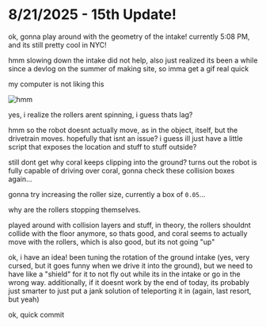# 8/21/2025 - 15th Update!

ok, gonna play around with the geometry of the intake! currently 5:08 PM, and its still pretty cool in NYC!

hmm slowing down the intake did not help, also just realized its been a while since a devlog on the summer of making site, so imma get a gif real quick

my computer is not liking this

![hmm](</updatelogs/images/202508/08212025 - 1.gif>)

yes, i realize the rollers arent spinning, i guess thats lag?

hmm so the robot doesnt actually move, as in the object, itself, but the drivetrain moves. hopefully that isnt an issue? i guess ill just have a little script that exposes the location and stuff to stuff outside?

still dont get why coral keeps clipping into the ground? turns out the robot is fully capable of driving over coral, gonna check these collision boxes again...

gonna try increasing the roller size, currently a box of `0.05`...

why are the rollers stopping themselves.

played around with collision layers and stuff, in theory, the rollers shouldnt collide with the floor anymore, so thats good, and coral seems to actually move with the rollers, which is also good, but its not going "up"

ok, i have an idea! been tuning the rotation of the ground intake (yes, very cursed, but it goes funny when we drive it into the ground), but we need to have like a "shield" for it to not fly out while its in the intake or go in the wrong way. additionally, if it doesnt work by the end of today, its probably just smarter to just put a jank solution of teleporting it in (again, last resort, but yeah)

ok, quick commit